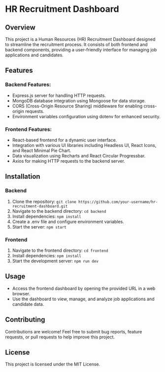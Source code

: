 # HR Recruitment Dashboard

## Overview

This project is a Human Resources (HR) Recruitment Dashboard designed to streamline the recruitment process. It consists of both frontend and backend components, providing a user-friendly interface for managing job applications and candidates.

## Features

### Backend Features:

- Express.js server for handling HTTP requests.
- MongoDB database integration using Mongoose for data storage.
- CORS (Cross-Origin Resource Sharing) middleware for enabling cross-origin requests.
- Environment variables configuration using dotenv for enhanced security.

### Frontend Features:

- React-based frontend for a dynamic user interface.
- Integration with various UI libraries including Headless UI, React Icons, and React Minimal Pie Chart.
- Data visualization using Recharts and React Circular Progressbar.
- Axios for making HTTP requests to the backend server.

## Installation

### Backend

1. Clone the repository: `git clone https://github.com/your-username/hr-recruitment-dashboard.git`
2. Navigate to the backend directory: `cd backend`
3. Install dependencies: `npm install`
4. Create a .env file and configure environment variables.
5. Start the server: `npm start`

### Frontend

1. Navigate to the frontend directory: `cd frontend`
2. Install dependencies: `npm install`
3. Start the development server: `npm run dev`

## Usage

- Access the frontend dashboard by opening the provided URL in a web browser.
- Use the dashboard to view, manage, and analyze job applications and candidate data.

## Contributing

Contributions are welcome! Feel free to submit bug reports, feature requests, or pull requests to help improve this project.

## License

This project is licensed under the MIT License.
